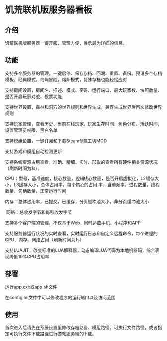 # 饥荒联机版服务器看板

## 介绍

饥荒联机版服务器一键开服，管理方便，展示最为详细的信息。

## 功能

支持多个服务器的管理，一键启停、保存存档、回溯、重置、备份。预设多个存档模板，经典模式，岛屿冒险，熔炉模式，特殊存档也能轻松应对

支持房间设置，房间名、描述、模式、密码、运行端口、最大玩家数、快照数量、是否开启玩家对战、投票功能

支持世界设置，森林和洞穴的世界规则和世界生成，兼容生成世界后再次修改世界规则

支持玩家管理，查看历史、当前在线玩家，玩家生存时间、角色分布、活跃时间，设置管理员权限、黑白名单

支持模组设置，一键订阅和下载Steam创意工坊MOD

支持游戏和模组自动检测更新

支持系统资源占用查看，准确、精细、实时、形象的查看所有硬件相关资源状况（刷新时间为1s）。

​	CPU：型号，基准速度，核心数量，逻辑核心数量，是否开启虚拟化，L2缓存大小，L3缓存大小，总体占用率，每个核心的占用	率，当前频率，进程数量，线程数量，句柄数量，正常运行时间

​	内存：总体占用率，已提交，已缓存，分页缓冲池大小，非分页缓冲池大小

​	网络：总收发字节和每秒收发字节

支持多个客户端的管理，不仅基于Web，同时适应手机、小程序和APP

支持服务器运行状况的实时查看，实时运行日志和自定义远程命令，每个进程的CPU、内存、网络占用（刷新时间为1s）

支持LUAJIT，改变标准的LUA解释器，动态编译LUA代码为本地机器码，综合表现降低10%CPU占用率

## 部署

运行app.exe或app.sh文件

在config.ini文件中可以修改程序的运行端口以及访问范围

## 使用

首次进入后请先在系统设置里修改存档路径、模组路径、可执行文件路径，或者指定可执行文件下载路径进行游戏服务端的下载。
